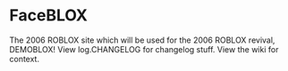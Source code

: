 # FaceBLOX
The 2006 ROBLOX site which will be used for the 2006 ROBLOX revival, DEMOBLOX!
View log.CHANGELOG for changelog stuff.
View the wiki for context.

